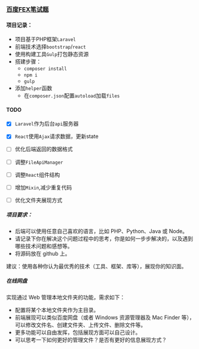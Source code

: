 ### [百度FEX笔试题](https://github.com/fex-team/interview-questions)

#### 项目记录：

 - 项目基于PHP框架`Laravel`
 - 前端技术选择`bootstrap`/`react`
 - 使用构建工具`Gulp`打包静态资源
 - 搭建步骤：
   - `composer install`
   - `npm i`
   - `gulp`
 - 添加`helper`函数
   - 在`composer.json`配置`autoload`加载`files`

#### TODO

  - [x] `Laravel`作为后台`api`服务器
  - [x] `React`使用`Ajax`请求数据，更新state
  - [ ] 优化后端返回的数据格式
  - [ ] 调整`FileApiManager`
  - [ ] 调整`React`组件结构
  - [ ] 增加`Mixin`,减少重复代码
  - [ ] 优化文件夹展现方式


##### 项目要求：
* 后端可以使用任意自己喜欢的语言，比如 PHP、Python、Java 或 Node。
* 请记录下你在解决这个问题过程中的思考，你是如何一步步解决的，以及遇到哪些技术问题和感想等。
* 将源码放在 github 上。

建议：使用各种你认为最优秀的技术（工具、框架、库等），展现你的知识面。

##### 在线网盘

实现通过 Web 管理本地文件夹的功能，需求如下：

* 配置将某个本地文件夹作为主目录。
* 前端展现可以类似百度网盘（或者 Windows 资源管理器及 Mac Finder 等），可以修改文件名、创建文件夹、上传文件、删除文件等。
* 更多功能可以自由发挥，包括展现方面可以自己设计。
* 可以思考一下如何更好的管理文件？是否有更好的信息展现方式？

